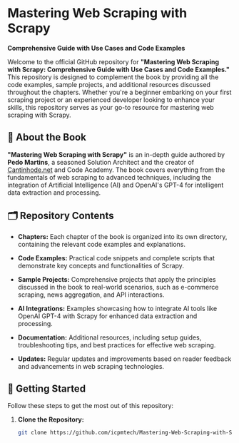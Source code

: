# Mastering Web Scraping with Scrapy

**Comprehensive Guide with Use Cases and Code Examples**

Welcome to the official GitHub repository for **"Mastering Web Scraping with Scrapy: Comprehensive Guide with Use Cases and Code Examples."** This repository is designed to complement the book by providing all the code examples, sample projects, and additional resources discussed throughout the chapters. Whether you're a beginner embarking on your first scraping project or an experienced developer looking to enhance your skills, this repository serves as your go-to resource for mastering web scraping with Scrapy.

## 📖 About the Book

**"Mastering Web Scraping with Scrapy"** is an in-depth guide authored by **Pedo Martins**, a seasoned Solution Architect and the creator of [Cantinhode.net](https://cantinhode.net) and Code Academy. The book covers everything from the fundamentals of web scraping to advanced techniques, including the integration of Artificial Intelligence (AI) and OpenAI's GPT-4 for intelligent data extraction and processing.

## 🗂️ Repository Contents

- **Chapters:** Each chapter of the book is organized into its own directory, containing the relevant code examples and explanations.
  
- **Code Examples:** Practical code snippets and complete scripts that demonstrate key concepts and functionalities of Scrapy.
  
- **Sample Projects:** Comprehensive projects that apply the principles discussed in the book to real-world scenarios, such as e-commerce scraping, news aggregation, and API interactions.
  
- **AI Integrations:** Examples showcasing how to integrate AI tools like OpenAI GPT-4 with Scrapy for enhanced data extraction and processing.
  
- **Documentation:** Additional resources, including setup guides, troubleshooting tips, and best practices for effective web scraping.
  
- **Updates:** Regular updates and improvements based on reader feedback and advancements in web scraping technologies.

## 🚀 Getting Started

Follow these steps to get the most out of this repository:

1. **Clone the Repository:**
   ```bash
   git clone https://github.com/icpmtech/Mastering-Web-Scraping-with-Scrapy.git
